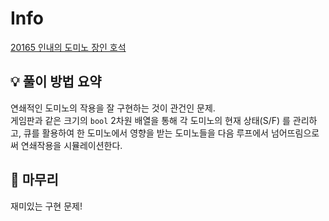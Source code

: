 # Info
[20165 인내의 도미노 장인 호석 ](https://www.acmicpc.net/problem/20165)

## 💡 풀이 방법 요약
연쇄적인 도미노의 작용을 잘 구현하는 것이 관건인 문제.  
게임판과 같은 크기의 `bool` 2차원 배열을 통해 각 도미노의 현재 상태(S/F) 를 관리하고, 큐를 활용하여 한 도미노에서 영향을 받는 도미노들을 다음 루프에서 넘어뜨림으로써 연쇄작용을 시뮬레이션한다.

## 🙂 마무리
재미있는 구현 문제!
